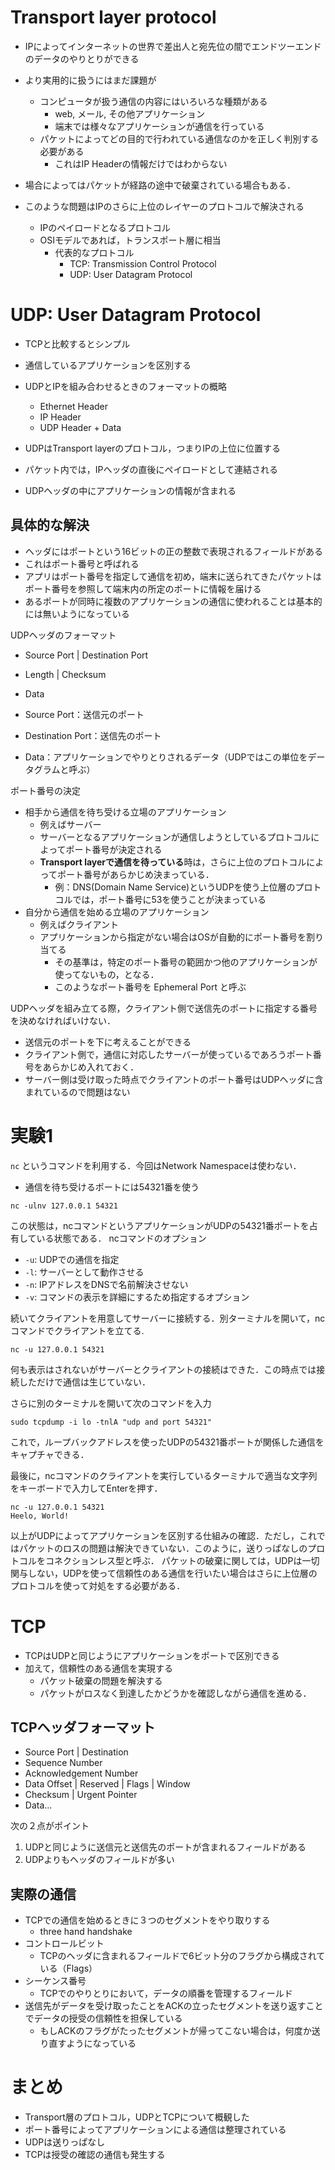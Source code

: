 # Transport layer protocol  
- IPによってインターネットの世界で差出人と宛先位の間でエンドツーエンドのデータのやりとりができる
- より実用的に扱うにはまだ課題が
  - コンピュータが扱う通信の内容にはいろいろな種類がある
    - web, メール, その他アプリケーション
    - 端末では様々なアプリケーションが通信を行っている
  - パケットによってどの目的で行われている通信なのかを正しく判別する必要がある
    - これはIP Headerの情報だけではわからない


- 場合によってはパケットが経路の途中で破棄されている場合もある．
- このような問題はIPのさらに上位のレイヤーのプロトコルで解決される
  - IPのペイロードとなるプロトコル
  - OSIモデルであれば，トランスポート層に相当
    - 代表的なプロトコル
      - TCP: Transmission Control Protocol
      - UDP: User Datagram Protocol


# UDP: User Datagram Protocol
- TCPと比較するとシンプル
- 通信しているアプリケーションを区別する

- UDPとIPを組み合わせるときのフォーマットの概略
  - Ethernet Header
  - IP Header
  - UDP Header + Data

- UDPはTransport layerのプロトコル，つまりIPの上位に位置する
- パケット内では，IPヘッダの直後にペイロードとして連結される
- UDPヘッダの中にアプリケーションの情報が含まれる

## 具体的な解決  
- ヘッダにはポートという16ビットの正の整数で表現されるフィールドがある
- これはポート番号と呼ばれる
- アプリはポート番号を指定して通信を初め，端末に送られてきたパケットはポート番号を参照して端末内の所定のポートに情報を届ける
- あるポートが同時に複数のアプリケーションの通信に使われることは基本的には無いようになっている

UDPヘッダのフォーマット
- Source Port | Destination Port
- Length | Checksum
- Data

- Source Port：送信元のポート
- Destination Port：送信先のポート
- Data：アプリケーションでやりとりされるデータ（UDPではこの単位をデータグラムと呼ぶ）

ポート番号の決定

- 相手から通信を待ち受ける立場のアプリケーション
  - 例えばサーバー
  - サーバーとなるアプリケーションが通信しようとしているプロトコルによってポート番号が決定される
  - **Transport layerで通信を待っている**時は，さらに上位のプロトコルによってポート番号があらかじめ決まっている．
    - 例：DNS(Domain Name Service)というUDPを使う上位層のプロトコルでは，ポート番号に53を使うことが決まっている
- 自分から通信を始める立場のアプリケーション
  - 例えばクライアント
  - アプリケーションから指定がない場合はOSが自動的にポート番号を割り当てる
    - その基準は，特定のポート番号の範囲かつ他のアプリケーションが使ってないもの，となる．
    - このようなポート番号を Ephemeral Port と呼ぶ

UDPヘッダを組み立てる際，クライアント側で送信先のポートに指定する番号を決めなければいけない．
- 送信元のポートを下に考えることができる
- クライアント側で，通信に対応したサーバーが使っているであろうポート番号をあらかじめ入れておく．
- サーバー側は受け取った時点でクライアントのポート番号はUDPヘッダに含まれているので問題はない

# 実験1

`nc` というコマンドを利用する．今回はNetwork Namespaceは使わない．
- 通信を待ち受けるポートには54321番を使う

```shell
nc -ulnv 127.0.0.1 54321
```

この状態は，ncコマンドというアプリケーションがUDPの54321番ポートを占有している状態である．
ncコマンドのオプション
- `-u`: UDPでの通信を指定
- `-l`: サーバーとして動作させる
- `-n`: IPアドレスをDNSで名前解決させない
- `-v`: コマンドの表示を詳細にするため指定するオプション

続いてクライアントを用意してサーバーに接続する．別ターミナルを開いて，ncコマンドでクライアントを立てる.

```shell
nc -u 127.0.0.1 54321
```

何も表示はされないがサーバーとクライアントの接続はできた．この時点では接続しただけで通信は生じていない．

さらに別のターミナルを開いて次のコマンドを入力

```shell
sudo tcpdump -i lo -tnlA "udp and port 54321"
```

これで，ループバックアドレスを使ったUDPの54321番ポートが関係した通信をキャプチャできる．

最後に，ncコマンドのクライアントを実行しているターミナルで適当な文字列をキーボードで入力してEnterを押す．  

```shell
nc -u 127.0.0.1 54321
Heelo, World!
```

以上がUDPによってアプリケーションを区別する仕組みの確認．ただし，これではパケットのロスの問題は解決できていない．このように，送りっぱなしのプロトコルをコネクションレス型と呼ぶ．
パケットの破棄に関しては，UDPは一切関与しない，UDPを使って信頼性のある通信を行いたい場合はさらに上位層のプロトコルを使って対処をする必要がある．

# TCP  
- TCPはUDPと同じようにアプリケーションをポートで区別できる
- 加えて，信頼性のある通信を実現する
  - パケット破棄の問題を解決する
  - パケットがロスなく到達したかどうかを確認しながら通信を進める．

## TCPヘッダフォーマット

- Source Port | Destination
- Sequence Number
- Acknowledgement Number
- Data Offset | Reserved | Flags | Window
- Checksum | Urgent Pointer
- Data...

次の２点がポイント
1. UDPと同じように送信元と送信先のポートが含まれるフィールドがある
2. UDPよりもヘッダのフィールドが多い

## 実際の通信  
- TCPでの通信を始めるときに３つのセグメントをやり取りする
  - three hand handshake
- コントロールビット
  - TCPのヘッダに含まれるフィールドで6ビット分のフラグから構成されている（Flags）
- シーケンス番号
  - TCPでのやりとりにおいて，データの順番を管理するフィールド
- 送信先がデータを受け取ったことをACKの立ったセグメントを送り返すことでデータの授受の信頼性を担保している
  - もしACKのフラグがたったセグメントが帰ってこない場合は，何度か送り直すようになっている

# まとめ
- Transport層のプロトコル，UDPとTCPについて概観した
- ポート番号によってアプリケーションによる通信は整理されている
- UDPは送りっぱなし
- TCPは授受の確認の通信も発生する